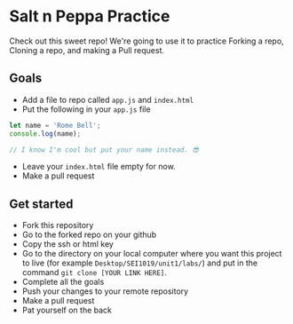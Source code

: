 # Salt n Peppa Practice

Check out this sweet repo! We're going to use it to practice Forking a repo, Cloning a repo, and making a Pull request.

## Goals

* Add a file to repo called `app.js` and `index.html`
* Put the following in your `app.js` file

```javascript
let name = 'Rome Bell';
console.log(name);

// I know I'm cool but put your name instead. 😎
```

* Leave your `index.html` file empty for now.
* Make a pull request

## Get started

* Fork this repository
* Go to the forked repo on your github
* Copy the ssh or html key
* Go to the directory on your local computer where you want this project to live (for example `Desktop/SEI1019/unit1/labs/`) and put in the command `git clone [YOUR LINK HERE]`.
* Complete all the goals
* Push your changes to your remote repository
* Make a pull request
* Pat yourself on the back
